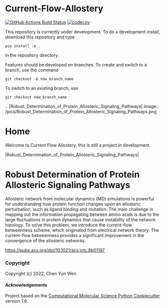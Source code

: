 Current-Flow-Allostery
==============================
[//]: # (Badges)
[![GitHub Actions Build Status](https://github.com/REPLACE_WITH_OWNER_ACCOUNT/test/workflows/CI/badge.svg)](https://github.com/REPLACE_WITH_OWNER_ACCOUNT/test/actions?query=workflow%3ACI)
[![codecov](https://codecov.io/gh/REPLACE_WITH_OWNER_ACCOUNT/test/branch/master/graph/badge.svg)](https://codecov.io/gh/REPLACE_WITH_OWNER_ACCOUNT/test/branch/master)


This repository is currently under development. To do a development install, download this repository and type

`pip install -e .`

in the repository directory.

Features should be developed on branches. To create and switch to a branch, use the command

`git checkout -b new_branch_name`

To switch to an existing branch, use

`git checkout new_branch_name`

.. |Robust_Determination_of_Protein_Allosteric_Signaling_Pathways| image:: /pics/Robust_Determination_of_Protein_Allosteric_Signaling_Pathways.png

Home
====

Welcome to Current Flow Allostery, this is still a project in development.

|Robust_Determination_of_Protein_Allosteric_Signaling_Pathways|

Robust Determination of Protein Allosteric Signaling Pathways
=============================================================
Allosteric network from molecular dynamics (MD) simulations is powerful for understanding how protein function changes upon an allosteric perturbation, such as ligand binding and mutation. The main challenge in mapping out the information propagating between amino acids is due to the large fluctuations in protein dynamics that cause instability of the network topology. To solve this problem, we introduce the current-flow betweenness scheme, which originated from electrical network theory. The current-flow betweenness provides a significant improvement in the convergence of the allosteric networks.

https://pubs.acs.org/doi/10.1021/acs.jctc.8b01197

### Copyright

Copyright (c) 2022, Chen Yun Wen


#### Acknowledgements
 
Project based on the 
[Computational Molecular Science Python Cookiecutter](https://github.com/molssi/cookiecutter-cms) version 1.6.


